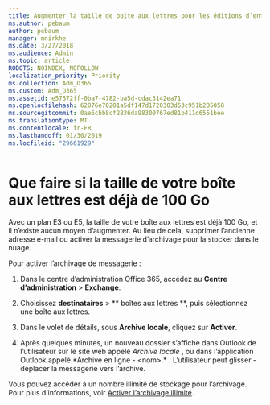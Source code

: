 ```yaml
---
title: Augmenter la taille de boîte aux lettres pour les éditions d’entreprise
ms.author: pebaum
author: pebaum
manager: mnirkhe
ms.date: 3/27/2018
ms.audience: Admin
ms.topic: article
ROBOTS: NOINDEX, NOFOLLOW
localization_priority: Priority
ms.collection: Adm_O365
ms.custom: Adm_O365
ms.assetid: e57572ff-0ba7-4782-ba5d-cdac3142ea71
ms.openlocfilehash: 62876e70201a5df147d1720303d53c951b205058
ms.sourcegitcommit: 0ae6cbb8cf2836da98300767ed81b411d6551bee
ms.translationtype: MT
ms.contentlocale: fr-FR
ms.lasthandoff: 01/30/2019
ms.locfileid: "29661929"
---
```

# <a name="what-to-do-if-your-mailbox-size-is-already-100gb"></a>Que faire si la taille de votre boîte aux lettres est déjà de 100 Go

Avec un plan E3 ou E5, la taille de votre boîte aux lettres est déjà 100 Go, et il n’existe aucun moyen d’augmenter. Au lieu de cela, supprimer l’ancienne adresse e-mail ou activer la messagerie d’archivage pour la stocker dans le nuage. 
  
Pour activer l’archivage de messagerie :
  
1. Dans le centre d’administration Office 365, accédez au **Centre d’administration** \> **Exchange**. 
    
2. Choisissez **destinataires** \> ** boîtes aux lettres **, puis sélectionnez une boîte aux lettres. 
    
3. Dans le volet de détails, sous **Archive locale**, cliquez sur **Activer**. 
    
4. Après quelques minutes, un nouveau dossier s’affiche dans Outlook de l’utilisateur sur le site web appelé *Archive locale* , ou dans l’application Outlook appelé *Archive en ligne - \<nom\> * . L’utilisateur peut glisser -déplacer la messagerie vers l’archive. 
    
Vous pouvez accéder à un nombre illimité de stockage pour l’archivage. Pour plus d’informations, voir [Activer l’archivage illimité](https://support.office.com/article/enable-unlimited-archiving-in-office-365-admin-help-e2a789f2-9962-4960-9fd4-a00aa063559e).
  

